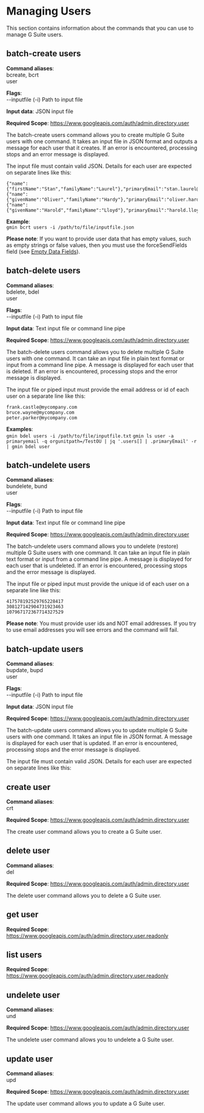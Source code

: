 # Managing Users

This section contains information about the commands that you can use to manage G Suite users.

## batch-create users

**Command aliases**:<br />
bcreate, bcrt<br />
user

**Flags**:<br />
--inputfile (-i) Path to input file

**Input data**: JSON input file

**Required Scope**: https://www.googleapis.com/auth/admin.directory.user

The batch-create users command allows you to create multiple G Suite users with one command. It takes an input file in JSON format and outputs a message for each user that it creates. If an error is encountered, processing stops and an error message is displayed.

The input file must contain valid JSON. Details for each user are expected on separate lines like this:

    {"name":{"firstName":"Stan","familyName":"Laurel"},"primaryEmail":"stan.laurel@company.com","password":"SecretPassword",changePasswordAtNextLogin":true}
    {"name":{"givenName":"Oliver","familyName":"Hardy"},"primaryEmail":"oliver.hardy@company.com","password":"SecretPassword","changePasswordAtNextLogin":true}
    {"name":{"givenName":"Harold","familyName":"Lloyd"},"primaryEmail":"harold.lloyd@company.com","password":"SecretPassword","changePasswordAtNextLogin":true}

**Example**:<br />
`gmin bcrt users -i /path/to/file/inputfile.json`

**Please note**: If you want to provide user data that has empty values, such as empty strings or false values, then you must use the forceSendFields field (see [Empty Data Fields](empty_data.md)).

## batch-delete users

**Command aliases**:<br />
bdelete, bdel<br />
user

**Flags**:<br />
--inputfile (-i) Path to input file

**Input data**: Text input file or command line pipe

**Required Scope**: https://www.googleapis.com/auth/admin.directory.user

The batch-delete users command allows you to delete multiple G Suite users with one command. It can take an input file in plain text format or input from a command line pipe. A message is displayed for each user that is deleted. If an error is encountered, processing stops and the error message is displayed.

The input file or piped input must provide the email address or id of each user on a separate line like this:

    frank.castle@mycompany.com
    bruce.wayne@mycompany.com
    peter.parker@mycompany.com

**Examples**:<br />
`gmin bdel users -i /path/to/file/inputfile.txt`
`gmin ls user -a primaryemail -q orgunitpath=/TestOU | jq '.users[] | .primaryEmail' -r | gmin bdel user`

## batch-undelete users

**Command aliases**:<br />
bundelete, bund<br />
user

**Flags**:<br />
--inputfile (-i) Path to input file

**Input data**: Text input file or command line pipe

**Required Scope**: https://www.googleapis.com/auth/admin.directory.user

The batch-undelete users command allows you to undelete (restore) multiple G Suite users with one command. It can take an input file in plain text format or input from a command line pipe. A message is displayed for each user that is undeleted. If an error is encountered, processing stops and the error message is displayed.

The input file or piped input must provide the unique id of each user on a separate line like this:

    417578192529765228417
    308127142904731923463
    107967172367714327529

**Please note**: You must provide user ids and NOT email addresses. If you try to use email addresses you will see errors and the command will fail.

## batch-update users

**Command aliases**:<br />
bupdate, bupd<br />
user

**Flags**:<br />
--inputfile (-i) Path to input file

**Input data**: JSON input file

**Required Scope**: https://www.googleapis.com/auth/admin.directory.user

The batch-update users command allows you to update multiple G Suite users with one command. It takes an input file in JSON format. A message is displayed for each user that is updated. If an error is encountered, processing stops and the error message is displayed.

The input file must contain valid JSON. Details for each user are expected on separate lines like this:

## create user

**Command aliases**:<br />
crt  

**Required Scope**: https://www.googleapis.com/auth/admin.directory.user

The create user command allows you to create a G Suite user.

## delete user

**Command aliases**:<br />
del  

**Required Scope**: https://www.googleapis.com/auth/admin.directory.user

The delete user command allows you to delete a G Suite user.

## get user

**Required Scope**: https://www.googleapis.com/auth/admin.directory.user.readonly

## list users

**Required Scope**: https://www.googleapis.com/auth/admin.directory.user.readonly

## undelete user

**Command aliases**:<br />
und  

**Required Scope**: https://www.googleapis.com/auth/admin.directory.user

The undelete user command allows you to undelete a G Suite user.

## update user

**Command aliases**:<br />
upd  

**Required Scope**: https://www.googleapis.com/auth/admin.directory.user

The update user command allows you to update a G Suite user.